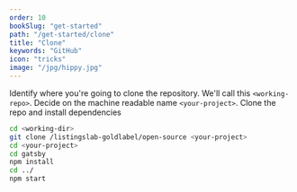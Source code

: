 ```yaml
---
order: 10
bookSlug: "get-started"
path: "/get-started/clone"
title: "Clone"
keywords: "GitHub"
icon: "tricks"
image: "/jpg/hippy.jpg"
---
```

Identify where you're going to clone the repository. We'll call this `<working-repo>`. Decide on the machine readable name `<your-project>`. Clone the repo and install dependencies

```bash
cd <working-dir>
git clone /listingslab-goldlabel/open-source <your-project>
cd <your-project>
cd gatsby
npm install
cd ../
npm start
```